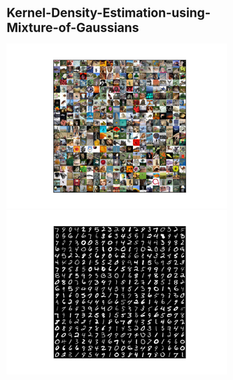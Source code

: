 # Kernel-Density-Estimation-using-Mixture-of-Gaussians

![alt text](https://github.com/Sdhir/Kernel-Density-Estimation-using-Mixture-of-Gaussians/blob/master/cifar.png)
![alt text](https://github.com/Sdhir/Kernel-Density-Estimation-using-Mixture-of-Gaussians/blob/master/mnist.png)
